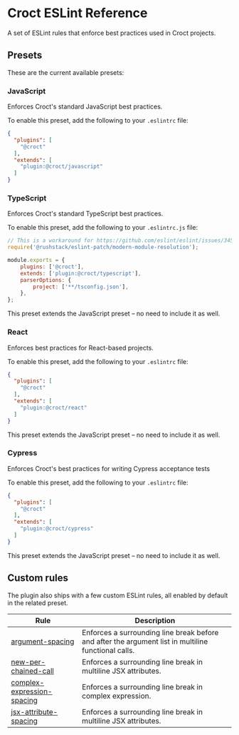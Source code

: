 # Croct ESLint Reference

A set of ESLint rules that enforce best practices used in Croct projects.

## Presets

These are the current available presets:

### JavaScript

Enforces Croct's standard JavaScript best practices.

To enable this preset, add the following to your `.eslintrc` file:

```json
{
  "plugins": [
    "@croct"
  ],
  "extends": [
    "plugin:@croct/javascript"
  ]
}
```

### TypeScript

Enforces Croct's standard TypeScript best practices.

To enable this preset, add the following to your `.eslintrc.js` file:

```js
// This is a workaround for https://github.com/eslint/eslint/issues/3458
require('@rushstack/eslint-patch/modern-module-resolution');

module.exports = {
    plugins: ['@croct'],
    extends: ['plugin:@croct/typescript'],
    parserOptions: {
        project: ['**/tsconfig.json'],
    },
};
```

This preset extends the JavaScript preset – no need to include it as well.

### React

Enforces best practices for React-based projects.

To enable this preset, add the following to your `.eslintrc` file:

```json
{
  "plugins": [
    "@croct"
  ],
  "extends": [
    "plugin:@croct/react"
  ]
}
```

This preset extends the JavaScript preset – no need to include it as well.

### Cypress

Enforces Croct's best practices for writing Cypress acceptance tests

To enable this preset, add the following to your `.eslintrc` file:

```json
{
  "plugins": [
    "@croct"
  ],
  "extends": [
    "plugin:@croct/cypress"
  ]
}
```

This preset extends the JavaScript preset – no need to include it as well.

## Custom rules

The plugin also ships with a few custom ESLint rules, all enabled by default in the related preset.

| Rule                                                              | Description                                                                                         |
|-------------------------------------------------------------------|-----------------------------------------------------------------------------------------------------|
| [argument-spacing](rules/argument-spacing.md)                     | Enforces a surrounding line break before and after the argument list in multiline functional calls. |
| [new-per-chained-call](rules/newline-per-chained-call)            | Enforces a surrounding line break in multiline JSX attributes.                                      |
| [complex-expression-spacing](rules/complex-expression-spacing.md) | Enforces a surrounding line break in complex expression.                                            |
| [jsx-attribute-spacing](rules/jsx-attribute-spacing.md)           | Enforces a surrounding line break in multiline JSX attributes.                                      |
